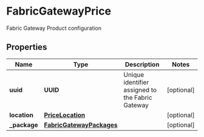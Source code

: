 

# FabricGatewayPrice

Fabric Gateway Product configuration

## Properties

| Name | Type | Description | Notes |
|------------ | ------------- | ------------- | -------------|
|**uuid** | **UUID** | Unique identifier assigned to the Fabric Gateway |  [optional] |
|**location** | [**PriceLocation**](PriceLocation.md) |  |  [optional] |
|**_package** | [**FabricGatewayPackages**](FabricGatewayPackages.md) |  |  [optional] |



